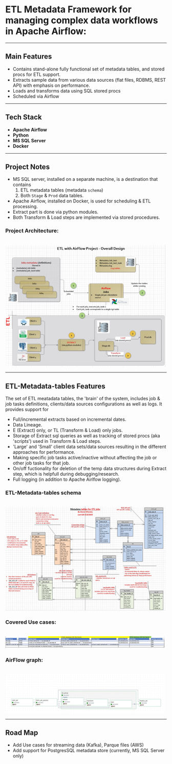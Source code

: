 # ETL Metadata Framework for managing complex data workflows in Apache Airflow:
---
## Main Features

- Contains stand-alone fully functional set of metadata tables, and stored procs for ETL support.
- Extracts sample data from various data sources (flat files, RDBMS, REST API) with emphasis on performance.
- Loads and transforms data using SQL stored procs
- Scheduled via Airflow

---

## Tech Stack

- **Apache Airflow**
- **Python**
- **MS SQL Server**
- **Docker** 

---

## Project Notes

- MS SQL server, installed on a separate machine, is a destination that contains 
  1. ETL metadata tables (metadata `schema`)
  2. Both `Stage` & `Prod` data tables.
- Apache Airflow, installed on Docker, is used for scheduling & ETL processing.
- Extract part is done via python modules.
- Both Transform & Load steps are implemented via stored procedures.
  
### Project Architecture: 
<br/>
<img src="diagrams/Project-architecture.jpg" alt="Example" width="500" hight="300"/>

---

## ETL-Metadata-tables Features

The set of ETL meatadata tables, the 'brain' of the system, includes job & job tasks definitions, clients/data sources configurations as well as logs.
It provides support for 
- Full/incremental extracts based on incremental dates.
- Data Lineage.
- E (Extract) only, or TL (Transform & Load) only jobs.
- Storage of Extract sql queries as well as tracking of stored procs (aka 'scripts') used in Transform & Load steps.
- 'Large' and 'Small' client data sets/data sources resulting  in the different approaches for performance.
- Making specific job tasks active/inactive without affecting the job or other job tasks for that job.
- On/off fuctionality for deletion of the temp data structures during Extract step, which is helpfull during debugging/research.
- Full logging (in addition to Apache Airlfow logging).

### ETL-Metadata-tables schema 
<br/>
<img src="diagrams/metadata-db-schema.jpg" alt="Example" width="500" hight="300"/>

### Covered Use cases:
<br/>
<img src="diagrams/Covered-ETL-Use-cases2.jpg" alt="Example" width="500" hight="100"/>

### AirFlow graph:
<br/>
<img src="diagrams/Airflow-graph.jpg" alt="Example" width="500" hight="300"/>

---

## Road Map

- Add Use cases for streaming data (Kafka), Parque files (AWS)
- Add support for PostgresSQL metadata store (currently, MS SQL Server only)



